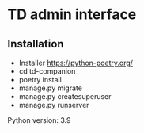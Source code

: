 # TD admin interface

## Installation

* Installer https://python-poetry.org/
* cd td-companion
* poetry install
* manage.py migrate
* manage.py createsuperuser
* manage.py runserver

Python version: 3.9